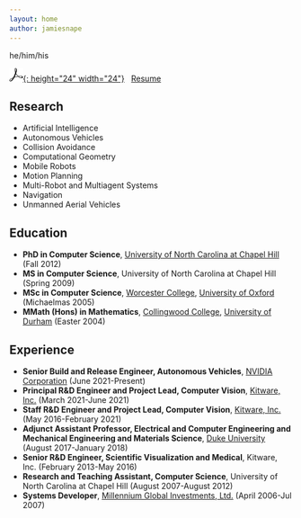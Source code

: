 ```yaml
---
layout: home
author: jamiesnape
---
```

he/him/his

[![Adobe Acrobat Reader Logo](/assets/adobeacrobatreader.png){: height="24" width="24"}](/assets/resume.pdf) &nbsp; [Resume](/assets/resume.pdf)

## Research

* Artificial Intelligence
* Autonomous Vehicles
* Collision Avoidance
* Computational Geometry
* Mobile Robots
* Motion Planning
* Multi-Robot and Multiagent Systems
* Navigation
* Unmanned Aerial Vehicles

## Education

* **PhD in Computer Science**, [University of North Carolina at Chapel Hill](https://www.unc.edu/) (Fall 2012)
* **MS in Computer Science**, University of North Carolina at Chapel Hill (Spring 2009)
* **MSc in Computer Science**, [Worcester College](https://www.worc.ox.ac.uk/), [University of Oxford](https://www.ox.ac.uk/) (Michaelmas 2005)
* **MMath (Hons) in Mathematics**, [Collingwood College](https://www.dur.ac.uk/collingwood/), [University of Durham](https://www.dur.ac.uk/) (Easter 2004)

## Experience

* **Senior Build and Release Engineer, Autonomous Vehicles**, [NVIDIA Corporation](https://www.nvidia.com/) (June 2021-Present)
* **Principal R&D Engineer and Project Lead, Computer Vision**, [Kitware, Inc.](https://www.kitware.com/) (March 2021-June 2021)
* **Staff R&D Engineer and Project Lead, Computer Vision**, [Kitware, Inc.](https://www.kitware.com/) (May 2016-February 2021)
* **Adjunct Assistant Professor, Electrical and Computer Engineering and Mechanical Engineering and Materials Science**, [Duke University](https://duke.edu/) (August 2017-January 2018)
* **Senior R&D Engineer, Scientific Visualization and Medical**, Kitware, Inc. (February 2013-May 2016)
* **Research and Teaching Assistant, Computer Science**, University of North Carolina at Chapel Hill (August 2007-August 2012)
* **Systems Developer**, [Millennium Global Investments, Ltd.](https://www.millenniumglobal.com/) (April 2006-Jul 2007)
